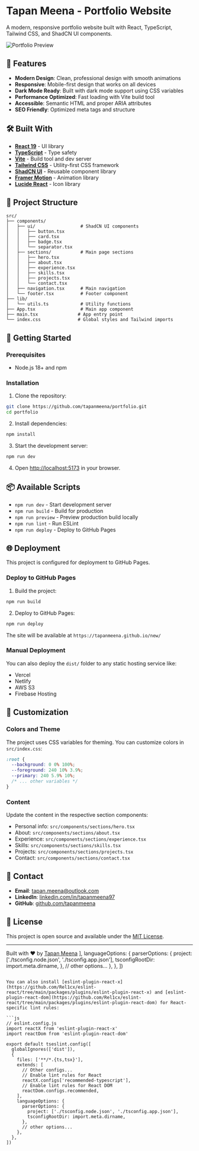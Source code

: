 # Tapan Meena - Portfolio Website

A modern, responsive portfolio website built with React, TypeScript, Tailwind CSS, and ShadCN UI components.

![Portfolio Preview](https://via.placeholder.com/800x400/6366f1/ffffff?text=Tapan+Meena+Portfolio)

## 🚀 Features

- **Modern Design**: Clean, professional design with smooth animations
- **Responsive**: Mobile-first design that works on all devices
- **Dark Mode Ready**: Built with dark mode support using CSS variables
- **Performance Optimized**: Fast loading with Vite build tool
- **Accessible**: Semantic HTML and proper ARIA attributes
- **SEO Friendly**: Optimized meta tags and structure

## 🛠️ Built With

- **[React 19](https://react.dev/)** - UI library
- **[TypeScript](https://www.typescriptlang.org/)** - Type safety
- **[Vite](https://vitejs.dev/)** - Build tool and dev server
- **[Tailwind CSS](https://tailwindcss.com/)** - Utility-first CSS framework
- **[ShadCN UI](https://ui.shadcn.com/)** - Reusable component library
- **[Framer Motion](https://www.framer.com/motion/)** - Animation library
- **[Lucide React](https://lucide.dev/)** - Icon library

## 📂 Project Structure

```
src/
├── components/
│   ├── ui/                 # ShadCN UI components
│   │   ├── button.tsx
│   │   ├── card.tsx
│   │   ├── badge.tsx
│   │   └── separator.tsx
│   ├── sections/           # Main page sections
│   │   ├── hero.tsx
│   │   ├── about.tsx
│   │   ├── experience.tsx
│   │   ├── skills.tsx
│   │   ├── projects.tsx
│   │   └── contact.tsx
│   ├── navigation.tsx      # Main navigation
│   └── footer.tsx          # Footer component
├── lib/
│   └── utils.ts            # Utility functions
├── App.tsx                 # Main app component
├── main.tsx               # App entry point
└── index.css              # Global styles and Tailwind imports
```

## 🚀 Getting Started

### Prerequisites

- Node.js 18+ and npm

### Installation

1. Clone the repository:
```bash
git clone https://github.com/tapanmeena/portfolio.git
cd portfolio
```

2. Install dependencies:
```bash
npm install
```

3. Start the development server:
```bash
npm run dev
```

4. Open [http://localhost:5173](http://localhost:5173) in your browser.

## 📦 Available Scripts

- `npm run dev` - Start development server
- `npm run build` - Build for production
- `npm run preview` - Preview production build locally
- `npm run lint` - Run ESLint
- `npm run deploy` - Deploy to GitHub Pages

## 🌐 Deployment

This project is configured for deployment to GitHub Pages.

### Deploy to GitHub Pages

1. Build the project:
```bash
npm run build
```

2. Deploy to GitHub Pages:
```bash
npm run deploy
```

The site will be available at `https://tapanmeena.github.io/new/`

### Manual Deployment

You can also deploy the `dist/` folder to any static hosting service like:
- Vercel
- Netlify
- AWS S3
- Firebase Hosting

## 🎨 Customization

### Colors and Theme

The project uses CSS variables for theming. You can customize colors in `src/index.css`:

```css
:root {
  --background: 0 0% 100%;
  --foreground: 240 10% 3.9%;
  --primary: 240 5.9% 10%;
  /* ... other variables */
}
```

### Content

Update the content in the respective section components:
- Personal info: `src/components/sections/hero.tsx`
- About: `src/components/sections/about.tsx`
- Experience: `src/components/sections/experience.tsx`
- Skills: `src/components/sections/skills.tsx`
- Projects: `src/components/sections/projects.tsx`
- Contact: `src/components/sections/contact.tsx`

## 📧 Contact

- **Email**: tapan.meena@outlook.com
- **LinkedIn**: [linkedin.com/in/tapanmeena97](https://linkedin.com/in/tapanmeena97)
- **GitHub**: [github.com/tapanmeena](https://github.com/tapanmeena)

## 📄 License

This project is open source and available under the [MIT License](LICENSE).

---

Built with ❤️ by [Tapan Meena](https://github.com/tapanmeena)
    ],
    languageOptions: {
      parserOptions: {
        project: ['./tsconfig.node.json', './tsconfig.app.json'],
        tsconfigRootDir: import.meta.dirname,
      },
      // other options...
    },
  },
])
```

You can also install [eslint-plugin-react-x](https://github.com/Rel1cx/eslint-react/tree/main/packages/plugins/eslint-plugin-react-x) and [eslint-plugin-react-dom](https://github.com/Rel1cx/eslint-react/tree/main/packages/plugins/eslint-plugin-react-dom) for React-specific lint rules:

```js
// eslint.config.js
import reactX from 'eslint-plugin-react-x'
import reactDom from 'eslint-plugin-react-dom'

export default tseslint.config([
  globalIgnores(['dist']),
  {
    files: ['**/*.{ts,tsx}'],
    extends: [
      // Other configs...
      // Enable lint rules for React
      reactX.configs['recommended-typescript'],
      // Enable lint rules for React DOM
      reactDom.configs.recommended,
    ],
    languageOptions: {
      parserOptions: {
        project: ['./tsconfig.node.json', './tsconfig.app.json'],
        tsconfigRootDir: import.meta.dirname,
      },
      // other options...
    },
  },
])
```
